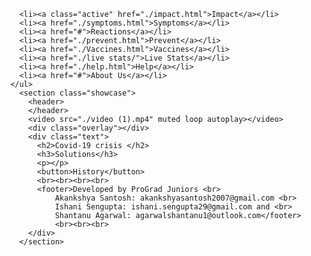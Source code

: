 <!DOCTYPE html>
<html lang="en">
<head>
    <meta charset="UTF-8">
    <meta http-equiv="X-UA-Compatible" content="IE=edge">
    <meta name="viewport" content="width=device-width, initial-scale=1.0">
    <title>Solutions to Covid-19 crisis</title>
    <link rel="stylesheet" href="Style.css">
</head>
<body>
    <ul id="nav">
      
        <li><a class="active" href="./impact.html">Impact</a></li>
        <li><a href="./symptoms.html">Symptoms</a></li>
        <li><a href="#">Reactions</a></li>
        <li><a href="./prevent.html">Prevent</a></li>
        <li><a href="./Vaccines.html">Vaccines</a></li>
        <li><a href="./live stats/">Live Stats</a></li>
        <li><a href="./help.html">Help</a></li>
        <li><a href="#">About Us</a></li>
      </ul>
        <section class="showcase">
          <header>
          </header>
          <video src="./video (1).mp4" muted loop autoplay></video>
          <div class="overlay"></div>
          <div class="text">
            <h2>Covid-19 crisis </h2> 
            <h3>Solutions</h3>
            <p></p>
            <button>History</button>
            <br><br><br><br>
            <footer>Developed by ProGrad Juniors <br>
                Akankshya Santosh: akankshyasantosh2007@gmail.com <br>
                Ishani Sengupta: ishani.sengupta29@gmail.com and <br>
                Shantanu Agarwal: agarwalshantanu1@outlook.com</footer>
                <br><br><br>
          </div>
        </section>

</body>
</html>
